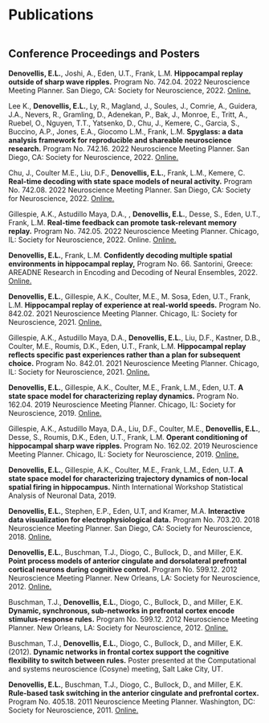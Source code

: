 # Publications

```{include} _static/publications.txt
```

## Conference Proceedings and Posters

**Denovellis, E.L.**, Joshi, A., Eden, U.T., Frank, L.M. **Hippocampal replay outside of sharp wave ripples.** Program No. 742.04. 2022 Neuroscience Meeting Planner. San Diego, CA: Society for Neuroscience, 2022. [Online.](https://www.abstractsonline.com/pp8/#!/10619/presentation/80196)

Lee K., **Denovellis, E.L.**, Ly, R., Magland, J., Soules, J., Comrie, A., Guidera, J.A., Nevers, R., Gramling, D., Adenekan, P., Bak, J., Monroe, E., Tritt, A., Ruebel, O., Nguyen, T.T., Yatsenko, D., Chu, J., Kemere, C., Garcia, S., Buccino, A.P., Jones, E.A., Giocomo L.M., Frank, L.M. **Spyglass: a data analysis framework for reproducible and shareable neuroscience research.** Program No. 742.16. 2022 Neuroscience Meeting Planner. San Diego, CA: Society for Neuroscience, 2022. [Online.](https://www.abstractsonline.com/pp8/#!/10619/presentation/80201)

Chu, J., Coulter M.E., Liu, D.F., **Denovellis, E.L.**, Frank, L.M., Kemere, C. **Real-time decoding with state space models of neural activity.** Program No. 742.08. 2022 Neuroscience Meeting Planner. San Diego, CA: Society for Neuroscience, 2022. [Online.](https://www.abstractsonline.com/pp8/#!/10619/presentation/80200)

Gillespie, A.K., Astudillo Maya, D.A., , **Denovellis, E.L.**, Desse, S., Eden, U.T., Frank, L.M. **Real-time feedback can promote task-relevant memory replay.** Program No. 742.05. 2022 Neuroscience Meeting Planner. Chicago, IL: Society for Neuroscience, 2022. Online. [Online.](https://www.abstractsonline.com/pp8/#!/10619/presentation/80199)

**Denovellis, E.L.**, Frank, L.M. **Confidently decoding multiple spatial environments in hippocampal replay,** Program No. 66. Santorini, Greece: AREADNE Research in Encoding and Decoding of Neural Ensembles, 2022. [Online.](https://areadne.org/2022/hatsopoulos-pezaris-2022-areadne.pdf)

**Denovellis, E.L.**, Gillespie, A.K., Coulter, M.E., M. Sosa, Eden, U.T., Frank, L.M. **Hippocampal replay of experience at real-world speeds.** Program No. 842.02. 2021 Neuroscience Meeting Planner. Chicago, IL: Society for Neuroscience, 2021. [Online.](https://www.abstractsonline.com/pp8/#!/10485/presentation/12557)

Gillespie, A.K., Astudillo Maya, D.A., **Denovellis, E.L.**, Liu, D.F., Kastner, D.B., Coulter, M.E., Roumis, D.K., Eden, U.T., Frank, L.M. **Hippocampal replay reflects specific past experiences rather than a plan for subsequent choice.** Program No. 842.01. 2021 Neuroscience Meeting Planner. Chicago, IL: Society for Neuroscience, 2021. [Online.](https://www.abstractsonline.com/pp8/#!/10485/presentation/12556)

**Denovellis, E.L.**, Gillespie, A.K., Coulter, M.E., Frank, L.M., Eden, U.T. **A state space model for characterizing replay dynamics.** Program No. 162.04. 2019 Neuroscience Meeting Planner. Chicago, IL: Society for Neuroscience, 2019. [Online.](https://www.abstractsonline.com/pp8/#!/7883/presentation/65192)

Gillespie, A.K., Astudillo Maya, D.A., Liu, D.F., Coulter, M.E., **Denovellis, E.L.**, Desse, S., Roumis, D.K., Eden, U.T., Frank, L.M. **Operant conditioning of hippocampal sharp wave ripples.** Program No. 162.02. 2019 Neuroscience Meeting Planner. Chicago, IL: Society for Neuroscience, 2019. [Online.](https://www.abstractsonline.com/pp8/#!/7883/presentation/65190)

**Denovellis, E.L.**, Gillespie, A.K., Coulter, M.E., Frank, L.M., Eden, U.T. **A state space model for characterizing trajectory dynamics of non-local spatial firing in hippocampus.** Ninth International Workshop Statistical Analysis of Neuronal Data, 2019.

**Denovellis, E.L.**, Stephen, E.P., Eden, U.T, and Kramer, M.A. **Interactive data visualization for electrophysiological data.** Program No. 703.20. 2018 Neuroscience Meeting Planner. San Diego, CA: Society for Neuroscience, 2018. [Online.](https://abstractsonline.com/pp8/#!/4649/presentation/41912)

**Denovellis, E.L.**, Buschman, T.J., Diogo, C., Bullock, D., and Miller, E.K. **Point process models of anterior cingulate and dorsolateral prefrontal cortical neurons during cognitive control.** Program No. 599.12. 2012 Neuroscience Meeting Planner. New Orleans, LA: Society for Neuroscience, 2012. [Online.](https://www.abstractsonline.com/Plan/ViewAbstract.aspx?sKey=3000f50b-7c71-42da-9796-a7da6471f141&cKey=6356905f-39f3-4b1b-9cda-bd137b07725e&mKey=%7b70007181-01C9-4DE9-A0A2-EEBFA14CD9F1%7d)

Buschman, T.J., **Denovellis, E.L.**, Diogo, C., Bullock, D., and Miller, E.K. **Dynamic, synchronous, sub-networks in prefrontal cortex encode stimulus-response rules.** Program No. 599.12. 2012 Neuroscience Meeting Planner. New Orleans, LA: Society for Neuroscience, 2012. [Online.](https://www.abstractsonline.com/Plan/ViewAbstract.aspx?sKey=3000f50b-7c71-42da-9796-a7da6471f141&cKey=a103e157-9bfe-469d-8a24-4e4e4c663d51&mKey=%7b70007181-01C9-4DE9-A0A2-EEBFA14CD9F1%7d)

Buschman, T.J., **Denovellis, E.L.**, Diogo, C., Bullock, D., and Miller, E.K. (2012). **Dynamic networks in frontal cortex support the cognitive flexibility to switch between rules.** Poster presented at the Computational and systems neuroscience (Cosyne) meeting, Salt Lake City, UT.

**Denovellis, E.L.**, Buschman, T.J., Diogo, C., Bullock, D., and Miller, E.K. **Rule-based task switching in the anterior cingulate and prefrontal cortex.** Program No. 405.18. 2011 Neuroscience Meeting Planner. Washington, DC: Society for Neuroscience, 2011. [Online.](https://www.abstractsonline.com/Plan/ViewAbstract.aspx?sKey=f4ec8b7c-7dba-46d1-b602-5263f869456f&cKey=036d9827-77a0-4b05-a5e1-2fabae61fbbf&mKey=%7b8334BE29-8911-4991-8C31-32B32DD5E6C8%7d)

